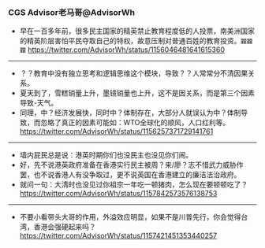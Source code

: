 ### CGS Advisor老马哥@AdvisorWh
- 早在一百多年前，很多民主国家的精英禁止教育程度低的人投票，南美洲国家的精英阶层害怕平民夺取自己的特权，故意压制对普通百姓的教育投资。`龖龖龖`
https://twitter.com/AdvisorWh/status/1156046481641615360
---
- ？？教育中没有独立思考和逻辑思维这个模块，导致？？人常常分不清因果关系。
- 夏天到了，雪糕销量上升，墨镜销量也上升，这不是因关系，而是第三个因素导致-天气。
- 同理，中？经济发展快，同时中？体制存在，大部分人就误认为中？体制导致，而忽略了真正的因素可能如：WTO全球化的顺风，人口红利等。
https://twitter.com/AdvisorWh/status/1156257371729141761
---
- 墙内屁民总是说：港英时期你们也没民主也没见你们闹。
- 好，先不说港英政府准备在香港实行民主被周？来/廖？志不惜武力威胁作罢，也不说香港人有没争取过，更不说英国在香港建立的廉洁法治政府。
- 就问一句：大清时也没见过你祖宗一年吃一顿猪肉，怎么现在要顿顿吃了？
https://twitter.com/AdvisorWh/status/1157842573576138753
---
- 不要小看带头大哥的作用，外溢效应明显，如果不是川普先行，你会觉得台湾，香港会强硬起来吗？
https://twitter.com/AdvisorWh/status/1157421451353440257